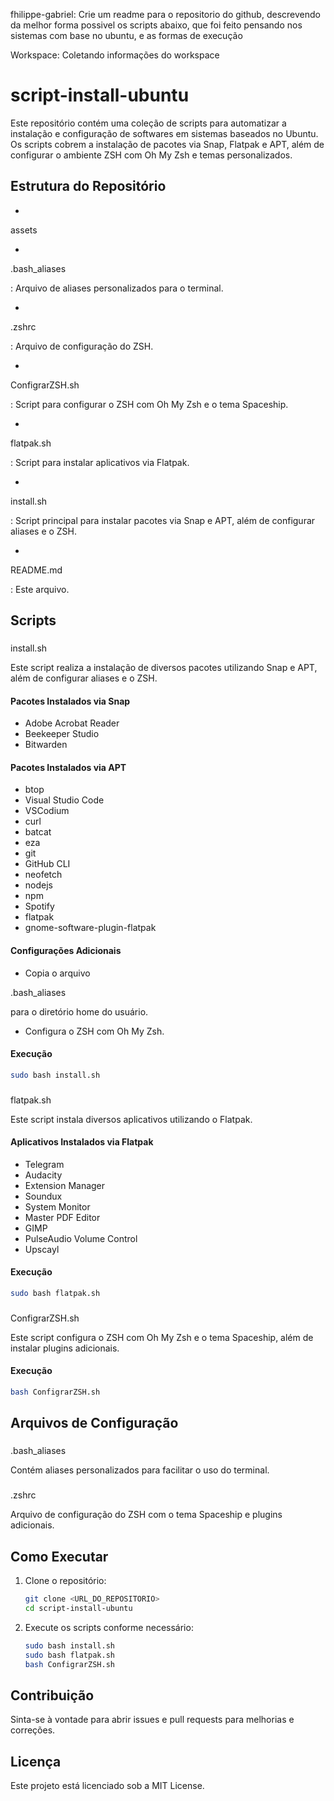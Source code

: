 fhilippe-gabriel: Crie um readme para o repositorio do github, descrevendo da melhor forma possivel os scripts abaixo, que foi feito pensando nos sistemas com base no ubuntu, e as formas de execução

Workspace: Coletando informações do workspace

# script-install-ubuntu

Este repositório contém uma coleção de scripts para automatizar a instalação e configuração de softwares em sistemas baseados no Ubuntu. Os scripts cobrem a instalação de pacotes via Snap, Flatpak e APT, além de configurar o ambiente ZSH com Oh My Zsh e temas personalizados.

## Estrutura do Repositório

-

assets

-

.bash_aliases

: Arquivo de aliases personalizados para o terminal.

-

.zshrc

: Arquivo de configuração do ZSH.

-

ConfigrarZSH.sh

: Script para configurar o ZSH com Oh My Zsh e o tema Spaceship.

-

flatpak.sh

: Script para instalar aplicativos via Flatpak.

-

install.sh

: Script principal para instalar pacotes via Snap e APT, além de configurar aliases e o ZSH.

-

README.md

: Este arquivo.

## Scripts

###

install.sh

Este script realiza a instalação de diversos pacotes utilizando Snap e APT, além de configurar aliases e o ZSH.

#### Pacotes Instalados via Snap

- Adobe Acrobat Reader
- Beekeeper Studio
- Bitwarden

#### Pacotes Instalados via APT

- btop
- Visual Studio Code
- VSCodium
- curl
- batcat
- eza
- git
- GitHub CLI
- neofetch
- nodejs
- npm
- Spotify
- flatpak
- gnome-software-plugin-flatpak

#### Configurações Adicionais

- Copia o arquivo

.bash_aliases

para o diretório home do usuário.

- Configura o ZSH com Oh My Zsh.

#### Execução

```sh
sudo bash install.sh
```

###

flatpak.sh

Este script instala diversos aplicativos utilizando o Flatpak.

#### Aplicativos Instalados via Flatpak

- Telegram
- Audacity
- Extension Manager
- Soundux
- System Monitor
- Master PDF Editor
- GIMP
- PulseAudio Volume Control
- Upscayl

#### Execução

```sh
sudo bash flatpak.sh
```

###

ConfigrarZSH.sh

Este script configura o ZSH com Oh My Zsh e o tema Spaceship, além de instalar plugins adicionais.

#### Execução

```sh
bash ConfigrarZSH.sh
```

## Arquivos de Configuração

###

.bash_aliases

Contém aliases personalizados para facilitar o uso do terminal.

###

.zshrc

Arquivo de configuração do ZSH com o tema Spaceship e plugins adicionais.

## Como Executar

1. Clone o repositório:

   ```sh
   git clone <URL_DO_REPOSITORIO>
   cd script-install-ubuntu
   ```

2. Execute os scripts conforme necessário:
   ```sh
   sudo bash install.sh
   sudo bash flatpak.sh
   bash ConfigrarZSH.sh
   ```

## Contribuição

Sinta-se à vontade para abrir issues e pull requests para melhorias e correções.

## Licença

Este projeto está licenciado sob a MIT License.
